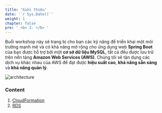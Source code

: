 ```yaml
---
title: 'Giới thiệu'
date: '`r Sys.Date()`'
weight: 1
chapter: false
pre: ' <b> 1. </b> '
---
```


Buổi workshop này sẽ trang bị cho bạn các kỹ năng để triển khai một môi trường mạnh mẽ và có khả năng mở rộng cho ứng dụng web **Spring Boot** của bạn được hỗ trợ bởi một **cơ sở dữ liệu MySQL**, tất cả đều được lưu trữ trên nền tảng **Amazon Web Services (AWS)**. Chúng tôi sẽ tận dụng các dịch vụ khác nhau của AWS để đạt được **hiệu suất cao**, **khả năng sẵn sàng** và **khả năng quản lý**.

![architecture](/images/architecture.svg)

### Content

1. [CloudFormation](1.1-cloudformation/)
2. [RDS](1.2-rds/)
